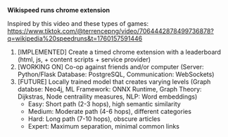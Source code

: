 **Wikispeed runs chrome extension**

Inspired by this video and these types of games: https://www.tiktok.com/@terrencepng/video/7064442878499736878?q=wikipedia%20speedruns&t=1760157591446

1. [IMPLEMENTED] Create a timed chrome extension with a leaderboard (html, js, + content scripts + service provider)  
2. [WORKING ON] Co-op against friends and/or computer (Server: Python/Flask Database: PostgreSQL, Communication: WebSockets)
3. [FUTURE] Locally trained model that creates varying levels  (Graph databse: Neo4j, ML Framework: ONNX Runtime, Graph Theory: Dijkstras, Node centraility measures, NLP: Word embeddings)
   - Easy: Short path (2-3 hops), high semantic similarity
   - Medium: Moderate path (4-6 hops), different categories
   - Hard: Long path (7-10 hops), obscure articles
   - Expert: Maximum separation, minimal common links
